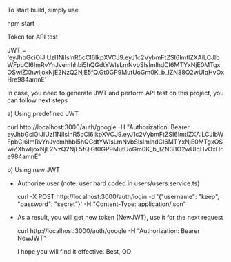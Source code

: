 To start build, simply use 

npm start

Token for API test

JWT = 'eyJhbGciOiJIUzI1NiIsInR5cCI6IkpXVCJ9.eyJ1c2VybmFtZSI6ImtlZXAiLCJlbWFpbCI6ImRvYnJvemhhbi5hQGdtYWlsLmNvbSIsImlhdCI6MTYxNjE0MTgxOSwiZXhwIjoxNjE2NzQ2NjE5fQ.Gt0GP9MutUoGm0K_b_IZN38O2wUIqHvOxHre984amnE'


In case, you need to generate JWT and perform  API test on this project, you can follow next steps


a) Using predefined JWT

   curl http://localhost:3000/auth/google -H "Authorization: Bearer eyJhbGciOiJIUzI1NiIsInR5cCI6IkpXVCJ9.eyJ1c2VybmFtZSI6ImtlZXAiLCJlbWFpbCI6ImRvYnJvemhhbi5hQGdtYWlsLmNvbSIsImlhdCI6MTYxNjE0MTgxOSwiZXhwIjoxNjE2NzQ2NjE5fQ.Gt0GP9MutUoGm0K_b_IZN38O2wUIqHvOxHre984amnE"


b) Using new JWT  
 - Authorize user (note: user hard coded in users/users.service.ts)
    
   curl -X POST http://localhost:3000/auth/login -d '{"username": "keep", "password": "secret"}' -H "Content-Type: application/json"   
        
 - As a result, you will get new token (NewJWT), use it for the next request
   
   curl http://localhost:3000/auth/google -H "Authorization: Bearer NewJWT"
   
    I hope you will find it effective.
    Best, 
    OD
